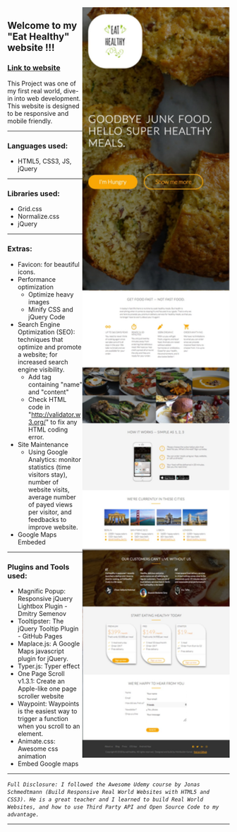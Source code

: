 <img align="right" src="/resources/css/img/README_Preview.jpg" height="1700">

## Welcome to my "Eat Healthy" website !!!
### [Link to website](https://mohibullahkamal.github.io/eatHealthyWebsite/)


This Project was one of my first real world, dive-in into web development. This website is designed to be responsive and mobile friendly.

---

### Languages used:
- HTML5, CSS3, JS, jQuery
---

### Libraries used:
- Grid.css
- Normalize.css
- jQuery
---

### Extras:
- Favicon: for beautiful icons.
- Performance optimization 
  - Optimize heavy images
  - Minify CSS and jQuery Code
- Search Engine Optimization (SEO): techniques that optimize and promote a website; for increased search engine visibility.
  - Add <meta> tag containing "name" and "content"
  - Check HTML code in "http://validator.w3.org/" to fix any HTML coding error.
- Site Maintenance
  - Using Google Analytics: monitor statistics (time visitors stay), number of website visits, average number of payed views per visitor, and feedbacks to improve website.
- Google Maps Embeded
---

### Plugins and Tools used:
- Magnific Popup: Responsive jQuery Lightbox Plugin - Dmitry Semenov
- Tooltipster: The jQuery Tooltip Plugin - GitHub Pages
- Maplace.js: A Google Maps javascript plugin for jQuery.
- Typer.js: Typer effect
- One Page Scroll v1.3.1: Create an Apple-like one page scroller website 
- Waypoint: Waypoints is the easiest way to trigger a function when you scroll to an element.
- Animate.css: Awesome css animation
- Embed Google maps
---


*`Full Disclosure: I followed the Awesome Udemy course by Jonas Schmedtmann (Build Responsive Real World Websites with HTML5 and CSS3). He is a great teacher and I learned to build Real World Websites, and how to use Third Party API and Open Source Code to my advantage.`*

---

